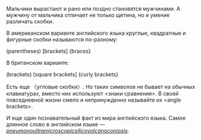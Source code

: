 Мальчики вырастают и рано или поздно становятся мужчинами. А мужчину от мальчика отличает не только щетина, но и умение различать скобки.

В американском варианте английского языка круглые, квадратные и фигурные скобки называются по-разному:

\(parentheses\)
\[brackets\]
\{braces\}

В британском варианте:

\(brackets\)
\[square brackets\]
\{curly brackets\}

Есть еще 〈угловые скобки〉. Но таких символов не бывает на обычных клавиатурах, вместо них используют \<знаки сравнения\>. В своей повседневной жизни смело и непринужденно называйте их \<angle brackets\>.

И еще один познавательный факт из мира английского языка. Самое длинное слово в английском языке — _[pneumonoultramicroscopicsilicovolcanoconiosis](https://www.youtube.com/watch?v=li7HFKEkVOw)_.
